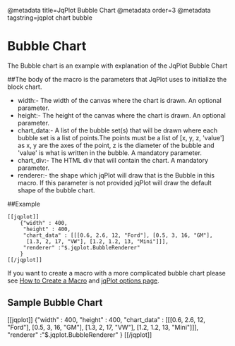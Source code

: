 @metadata title=JqPlot Bubble Chart
@metadata order=3
@metadata tagstring=jqplot chart bubble

[jqplot options]:http://www.jqplot.com/docs/files/jqPlotOptions-txt.html#jqPlot_Options
[createmacro]: #/alkiradocs/Macros_HOWTO


# Bubble Chart

The Bubble chart is an example with explanation of the JqPlot Bubble Chart


##The body of the macro is the parameters that JqPlot uses to initialize the block chart.  

* width:- The width of the canvas where the chart is drawn. An optional parameter.  
* height:- The height of the canvas where the chart is drawn. An optional parameter.  
* chart_data:- A list of the bubble set(s) that will be drawn where each bubble set is a list of points.The points must be a list of [x, y, z, 'value'] as x, y are the axes of the point, z is the diameter of the bubble and 'value' is what is written in the bubble. 
  A mandatory parameter.  
* chart_div:- The HTML div that will contain the chart. A mandatory parameter.  
* renderer:- the shape which jqPlot will draw that is the Bubble in this macro. If this parameter is not provided jqPlot will draw the default shape of the bubble chart.


##Example

    [[jqplot]]
        {"width" : 400,
         "height" : 400,
         "chart_data" : [[[0.6, 2.6, 12, "Ford"], [0.5, 3, 16, "GM"],
          [1.3, 2, 17, "VW"], [1.2, 1.2, 13, "Mini"]]],
         "renderer" :"$.jqplot.BubbleRenderer"
        }
    [[/jqplot]]

If you want to create a macro with a more complicated bubble chart please see [How to Create a Macro][createmacro] and [jqPlot options page][jqplot options].
  
  
## Sample Bubble Chart

[[jqplot]]
{"width" : 400,
 "height" : 400,
 "chart_data" : [[[0.6, 2.6, 12, "Ford"], [0.5, 3, 16, "GM"], [1.3, 2, 17, "VW"], [1.2, 1.2, 13, "Mini"]]],
 "renderer" :"$.jqplot.BubbleRenderer"
}
[[/jqplot]]
